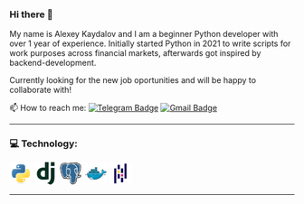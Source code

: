 ### Hi there 👋

My name is Alexey Kaydalov and I am a beginner Python developer with over 1 year of experience. Initially started Python in 2021 to write scripts for work purposes across financial markets, afterwards got inspired by backend-development.

Currently looking for the new job oportunities and will be happy to collaborate with!

📫 How to reach me: [![Telegram Badge](https://img.shields.io/badge/-lkaydalov-blue?style=flat&logo=Telegram&logoColor=white)](https://t.me/lkaydalov) [![Gmail Badge](https://img.shields.io/badge/-Gmail-red?style=flat&logo=Gmail&logoColor=white)](mailto:lkaydalov@gmail.com)

---

### 💻 Technology:

<div>

  <img src="https://github.com/devicons/devicon/blob/master/icons/python/python-original.svg" title="git" alt="git" width="40" height="40"/>
  <img src="https://github.com/devicons/devicon/blob/master/icons/django/django-plain.svg" title="git" alt="git" width="40" height="40"/>
  <img src="https://github.com/devicons/devicon/blob/master/icons/postgresql/postgresql-original.svg" title="git" alt="git" width="40" height="40"/>
  <img src="https://github.com/devicons/devicon/blob/master/icons/docker/docker-original.svg" title="git" alt="git" width="40" height="40"/>
  <img src="https://github.com/devicons/devicon/blob/master/icons/pandas/pandas-original.svg" title="git" alt="git" width="40" height="40"/>

</div>

---

